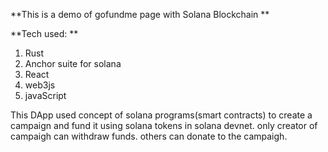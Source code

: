 **This is a demo of gofundme page with Solana Blockchain
**

**Tech used:
**
1. Rust
2. Anchor suite for solana
3. React
4. web3js
5. javaScript


This DApp used concept of solana programs(smart contracts) to create a campaign and fund it using solana tokens in solana devnet. only creator of campaigh can withdraw funds. others can donate to the campaigh. 


